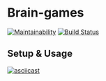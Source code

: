 # Brain-games
[![Maintainability](https://api.codeclimate.com/v1/badges/a99a88d28ad37a79dbf6/maintainability)](https://codeclimate.com/github/codeclimate/codeclimate/maintainability)
[![Build Status](https://travis-ci.org/hateinternet/project-lvl1-s486.svg?branch=master)](https://travis-ci.org/hateinternet/project-lvl1-s486)

## Setup & Usage

[![asciicast](https://asciinema.org/a/EjnhIcblsw1Qy8RuMk7yNEKHD.svg)](https://asciinema.org/a/EjnhIcblsw1Qy8RuMk7yNEKHD)